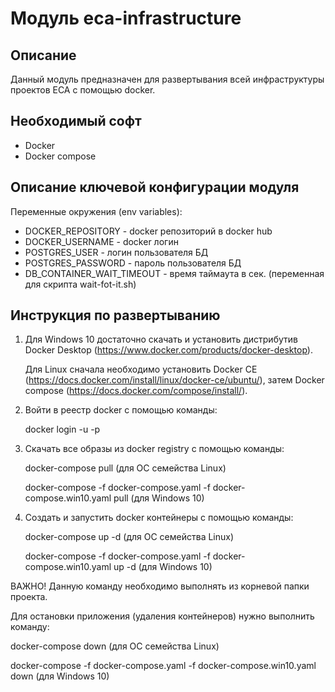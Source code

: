 Модуль eca-infrastructure
========================================

Описание
----------------------------------------
Данный модуль предназначен для развертывания всей инфраструктуры проектов ECA с помощью docker.

Необходимый софт
----------------------------------------
* Docker
* Docker compose

Описание ключевой конфигурации модуля
----------------------------------------
Переменные окружения (env variables):
* DOCKER_REPOSITORY - docker репозиторий в docker hub
* DOCKER_USERNAME - docker логин
* POSTGRES_USER - логин пользователя БД
* POSTGRES_PASSWORD - пароль пользователя БД
* DB_CONTAINER_WAIT_TIMEOUT - время таймаута в сек. (переменная для скрипта wait-fot-it.sh)

Инструкция по развертыванию
----------------------------------------

1. Для Windows 10 достаточно скачать и установить дистрибутив Docker Desktop (https://www.docker.com/products/docker-desktop).

   Для Linux сначала необходимо установить Docker CE (https://docs.docker.com/install/linux/docker-ce/ubuntu/),
   затем Docker compose (https://docs.docker.com/compose/install/).

2. Войти в реестр docker с помощью команды:
   
   docker login -u <LOGIN> -p <PASSWORD>

3. Скачать все образы из docker registry с помощью команды:
   
   docker-compose pull (для ОС семейства Linux)
   
   docker-compose -f docker-compose.yaml -f docker-compose.win10.yaml pull (для Windows 10)
   
4. Создать и запустить docker контейнеры с помощью команды:

    docker-compose up -d (для ОС семейства Linux)

    docker-compose -f docker-compose.yaml -f docker-compose.win10.yaml up -d (для Windows 10)

ВАЖНО! Данную команду необходимо выполнять из корневой папки проекта.

Для остановки приложения (удаления контейнеров) нужно выполнить команду:

docker-compose down (для ОС семейства Linux)

docker-compose -f docker-compose.yaml -f docker-compose.win10.yaml down (для Windows 10)